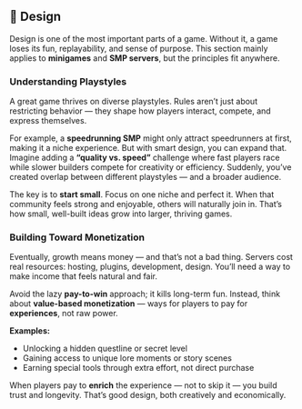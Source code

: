## 🎨 Design

Design is one of the most important parts of a game. Without it, a game loses its fun, replayability, and sense of purpose. This section mainly applies to **minigames** and **SMP servers**, but the principles fit anywhere.

### Understanding Playstyles

A great game thrives on diverse playstyles. Rules aren’t just about restricting behavior — they shape how players interact, compete, and express themselves.

For example, a **speedrunning SMP** might only attract speedrunners at first, making it a niche experience. But with smart design, you can expand that. Imagine adding a **“quality vs. speed”** challenge where fast players race while slower builders compete for creativity or efficiency. Suddenly, you’ve created overlap between different playstyles — and a broader audience.

The key is to **start small**. Focus on one niche and perfect it. When that community feels strong and enjoyable, others will naturally join in. That’s how small, well-built ideas grow into larger, thriving games.

### Building Toward Monetization

Eventually, growth means money — and that’s not a bad thing. Servers cost real resources: hosting, plugins, development, design. You’ll need a way to make income that feels natural and fair.

Avoid the lazy **pay-to-win** approach; it kills long-term fun. Instead, think about **value-based monetization** — ways for players to pay for **experiences**, not raw power.

**Examples:**
- Unlocking a hidden questline or secret level  
- Gaining access to unique lore moments or story scenes  
- Earning special tools through extra effort, not direct purchase  

When players pay to **enrich** the experience — not to skip it — you build trust and longevity. That’s good design, both creatively and economically.